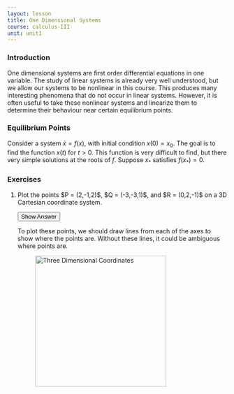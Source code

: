 ```yaml
---
layout: lesson
title: One Dimensional Systems
course: calculus-III
unit: unit1
---
```


### Introduction

One dimensional systems are first order differential equations in one variable. The study of linear systems is already very well understood, but we allow our systems to be nonlinear in this course. This produces many interesting phenomena that do not occur in linear systems. However, it is often useful to take these nonlinear systems and linearize them to determine their behaviour near certain equilibrium points. 

### Equilibrium Points
Consider a system $\dot{x} = f(x)$, with initial condition $x(0) = x_0$. The goal is to find the function $x(t)$ for $t > 0$. This function is very difficult to find, but there very simple solutions at the roots of $f$. Suppose $x_*$ satisfies $f(x_*) = 0$. 


### Exercises
<ol> 
<li><div> Plot the points $P = (2,-1,2)$, $Q = (-3,-3,1)$, and $R = (0,2,-1)$ on a 3D Cartesian coordinate system. </div>

<button onclick="myFunction('answer1')" class="answerButton">Show Answer</button>
<div  id="answer1" class="answer">
To plot these points, we should draw lines from each of the axes to show where the points are. Without these lines, it could be ambiguous where points are. 

<figure class="center">
<p><img src="three-dimensional-cartesian-coordinates-Figures/q1Sol.svg" alt="Three Dimensional Coordinates" style="width:300px;height:300px;"> </p> </figure>
</div> </li>

</ol>

<!---
<li> <div> Sketch all of the points such that $y = 1$. </div>

<button onclick="myFunction('answer2')" class="answerButton">Show Answer</button>
<div  id="answer2" class="answer">
This is a plane that is parallel to the \(xz\) plane. 
</div> </li>
<li> <div> Sketch the region where $x^2 < 1$. </div>

<button onclick="myFunction('answer3')" class="answerButton">Show Answer</button>
<div  id="answer3" class="answer">
This is a plane that is parallel to the $xz$ plane. 
</div> </li>

<li> <div> Sketch the region where $y^2 + z^2 < 4$ </div>

<button onclick="myFunction('answer4')" class="answerButton">Show Answer</button>
<div  id="answer4" class="answer">
This is a plane that is parallel to the $xz$ plane. 
</div> </li>

<li> <div> Sketch the region where $xy > 0$ </div>

<button onclick="myFunction('answer5')" class="answerButton">Show Answer</button>
<div  id="answer5" class="answer">
This is a plane that is parallel to the \(xz\) plane. 
</div> </li>
<li> <div> Sketch the set where \(z^2 = 4\) </div>

<button onclick="myFunction('answer6')" class="answerButton">Show Answer</button>
<div  id="answer6" class="answer">
This is a plane that is parallel to the \(xz\) plane. 
</div> </li>
--->
